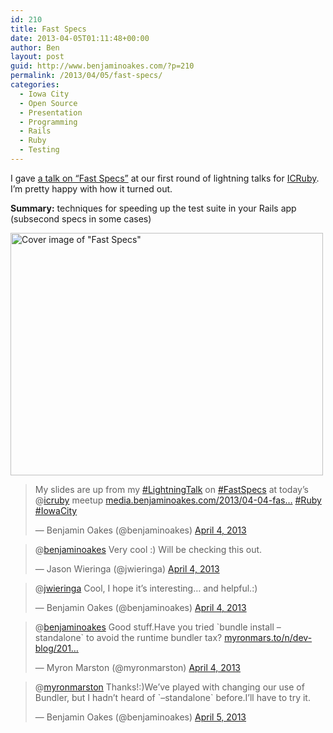 ```yaml
---
id: 210
title: Fast Specs
date: 2013-04-05T01:11:48+00:00
author: Ben
layout: post
guid: http://www.benjaminoakes.com/?p=210
permalink: /2013/04/05/fast-specs/
categories:
  - Iowa City
  - Open Source
  - Presentation
  - Programming
  - Rails
  - Ruby
  - Testing
---
```

I gave [a talk on &#8220;Fast Specs&#8221;](http://media.benjaminoakes.com/2013/04-04-fast-specs) at our first round of lightning talks for [ICRuby](http://icruby.org/). I&#8217;m pretty happy with how it turned out.

**Summary:** techniques for speeding up the test suite in your Rails app (subsecond specs in some cases)

[<img src="http://www.benjaminoakes.com/wp-content/uploads/2013/04/fast-specs-cover.png" alt="Cover image of &quot;Fast Specs&quot;" width="500" height="388" class="preview" />](http://media.benjaminoakes.com/2013/04-04-fast-specs)

<blockquote class="twitter-tweet">
  <p>
    My slides are up from my <a href="https://twitter.com/search/%23LightningTalk">#LightningTalk</a> on <a href="https://twitter.com/search/%23FastSpecs">#FastSpecs</a> at today&#8217;s @<a href="https://twitter.com/icruby">icruby</a> meetup <a href="http://t.co/D0GZj4US6N" title="http://media.benjaminoakes.com/2013/04-04-fast-specs/">media.benjaminoakes.com/2013/04-04-fas…</a> <a href="https://twitter.com/search/%23Ruby">#Ruby</a> <a href="https://twitter.com/search/%23IowaCity">#IowaCity</a>
  </p>
  
  <p>
    &mdash; Benjamin Oakes (@benjaminoakes) <a href="https://twitter.com/benjaminoakes/status/319880355278647296">April 4, 2013</a>
  </p>
</blockquote>

<blockquote class="twitter-tweet" data-conversation="none">
  <p>
    @<a href="https://twitter.com/benjaminoakes">benjaminoakes</a> Very cool :) Will be checking this out.
  </p>
  
  <p>
    &mdash; Jason Wieringa (@jwieringa) <a href="https://twitter.com/jwieringa/status/319888279606554624">April 4, 2013</a>
  </p>
</blockquote>

<blockquote class="twitter-tweet" data-conversation="none">
  <p>
    @<a href="https://twitter.com/jwieringa">jwieringa</a> Cool, I hope it&#8217;s interesting&#8230; and helpful.:)
  </p>
  
  <p>
    &mdash; Benjamin Oakes (@benjaminoakes) <a href="https://twitter.com/benjaminoakes/status/319912401845760000">April 4, 2013</a>
  </p>
</blockquote>

<blockquote class="twitter-tweet" data-conversation="none">
  <p>
    @<a href="https://twitter.com/benjaminoakes">benjaminoakes</a> Good stuff.Have you tried `bundle install &#8211;standalone` to avoid the runtime bundler tax? <a href="http://t.co/XMhcN373rY" title="http://myronmars.to/n/dev-blog/2012/03/faster-test-boot-times-with-bundler-standalone">myronmars.to/n/dev-blog/201…</a>
  </p>
  
  <p>
    &mdash; Myron Marston (@myronmarston) <a href="https://twitter.com/myronmarston/status/319952335692509184">April 4, 2013</a>
  </p>
</blockquote>

<blockquote class="twitter-tweet" data-conversation="none">
  <p>
    @<a href="https://twitter.com/myronmarston">myronmarston</a> Thanks!:)We&#8217;ve played with changing our use of Bundler, but I hadn&#8217;t heard of `&#8211;standalone` before.I&#8217;ll have to try it.
  </p>
  
  <p>
    &mdash; Benjamin Oakes (@benjaminoakes) <a href="https://twitter.com/benjaminoakes/status/319973395213189121">April 5, 2013</a>
  </p>
</blockquote>